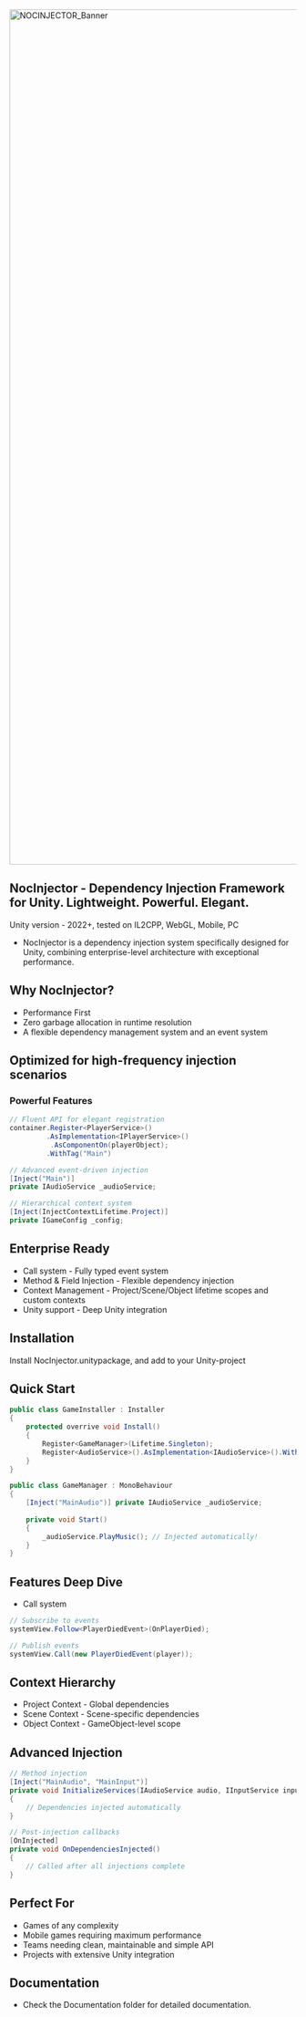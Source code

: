 
<img width="4200" height="1500" alt="NOCINJECTOR_Banner" src="https://github.com/user-attachments/assets/cd82e2bc-40e8-4a02-9dca-7313176a561f" />



## NocInjector - Dependency Injection Framework for Unity. Lightweight. Powerful. Elegant.
Unity version - 2022+, tested on IL2CPP, WebGL, Mobile, PC

- NocInjector is a dependency injection system specifically designed for Unity, combining enterprise-level architecture with exceptional performance.

## Why NocInjector?
- Performance First
- Zero garbage allocation in runtime resolution
- A flexible dependency management system and an event system

## Optimized for high-frequency injection scenarios

### Powerful Features
```csharp
// Fluent API for elegant registration
container.Register<PlayerService>()
         .AsImplementation<IPlayerService>()
          .AsComponentOn(playerObject);
         .WithTag("Main")

// Advanced event-driven injection
[Inject("Main")]
private IAudioService _audioService;

// Hierarchical context system
[Inject(InjectContextLifetime.Project)]
private IGameConfig _config;
```
## Enterprise Ready
- Call system - Fully typed event system
- Method & Field Injection - Flexible dependency injection
- Context Management - Project/Scene/Object lifetime scopes and custom contexts
- Unity support - Deep Unity integration

## Installation
Install NocInjector.unitypackage, and add to your Unity-project

## Quick Start
```csharp
public class GameInstaller : Installer
{
    protected overrive void Install()
    {
        Register<GameManager>(Lifetime.Singleton);
        Register<AudioService>().AsImplementation<IAudioService>().WithTag("MainAudio");
    }
}

public class GameManager : MonoBehaviour
{
    [Inject("MainAudio")] private IAudioService _audioService;
    
    private void Start()
    {
        _audioService.PlayMusic(); // Injected automatically!
    }
}
```
## Features Deep Dive
- Call system
```csharp
// Subscribe to events
systemView.Follow<PlayerDiedEvent>(OnPlayerDied);

// Publish events  
systemView.Call(new PlayerDiedEvent(player));
```
## Context Hierarchy
- Project Context - Global dependencies
- Scene Context - Scene-specific dependencies
- Object Context - GameObject-level scope

## Advanced Injection
```csharp
// Method injection
[Inject("MainAudio", "MainInput")]
private void InitializeServices(IAudioService audio, IInputService input)
{
    // Dependencies injected automatically
}

// Post-injection callbacks
[OnInjected]
private void OnDependenciesInjected()
{
    // Called after all injections complete
}
```

## Perfect For
- Games of any complexity
- Mobile games requiring maximum performance
- Teams needing clean, maintainable and simple API
- Projects with extensive Unity integration

## Documentation
- Check the Documentation folder for detailed documentation.
